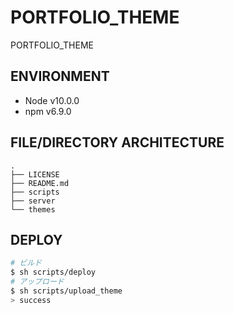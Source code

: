 # PORTFOLIO_THEME

PORTFOLIO_THEME

## ENVIRONMENT

* Node v10.0.0
* npm v6.9.0

## FILE/DIRECTORY ARCHITECTURE

``` text
.
├── LICENSE
├── README.md
├── scripts
├── server
└── themes
```

## DEPLOY

``` bash
# ビルド
$ sh scripts/deploy
# アップロード
$ sh scripts/upload_theme
> success
```
